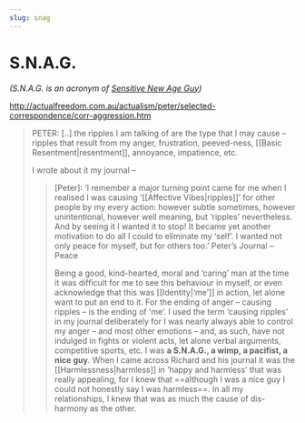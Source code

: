 ```yaml
---
slug: snag
---
```


# S.N.A.G.

*(S.N.A.G. is an acronym of [Sensitive New Age Guy](https://twitter.com/urbandictionary/status/902566853855154176))*

http://actualfreedom.com.au/actualism/peter/selected-correspondence/corr-aggression.htm

> PETER: [..] the ripples I am talking of are the type that I may cause – ripples that result from my anger, frustration, peeved-ness, [[Basic Resentment|resentment]], annoyance, impatience, etc.
> 
> I wrote about it my journal –
> 
>> [Peter]: ‘I remember a major turning point came for me when I realised I was causing ‘[[Affective Vibes|ripples]]’ for other people by my every action: however subtle sometimes, however unintentional, however well meaning, but ‘ripples’ nevertheless. And by seeing it I wanted it to stop! It became yet another motivation to do all I could to eliminate my ‘self’. I wanted not only peace for myself, but for others too.’ Peter’s Journal – Peace
>> 
>> Being a good, kind-hearted, moral and ‘caring’ man at the time it was difficult for me to see this behaviour in myself, or even acknowledge that this was [[Identity|‘me’]] in action, let alone want to put an end to it. For the ending of anger – causing ripples – is the ending of ‘me’. I used the term ‘causing ripples’ in my journal deliberately for I was nearly always able to control my anger – and most other emotions – and, as such, have not indulged in fights or violent acts, let alone verbal arguments, competitive sports, etc. I was **a S.N.A.G., a wimp, a pacifist, a nice guy**. When I came across Richard and his journal it was the [[Harmlessness|harmless]] in ‘happy and harmless’ that was really appealing, for I knew that ==although I was a nice guy I could not honestly say I was harmless==. In all my relationships, I knew that was as much the cause of dis-harmony as the other.
